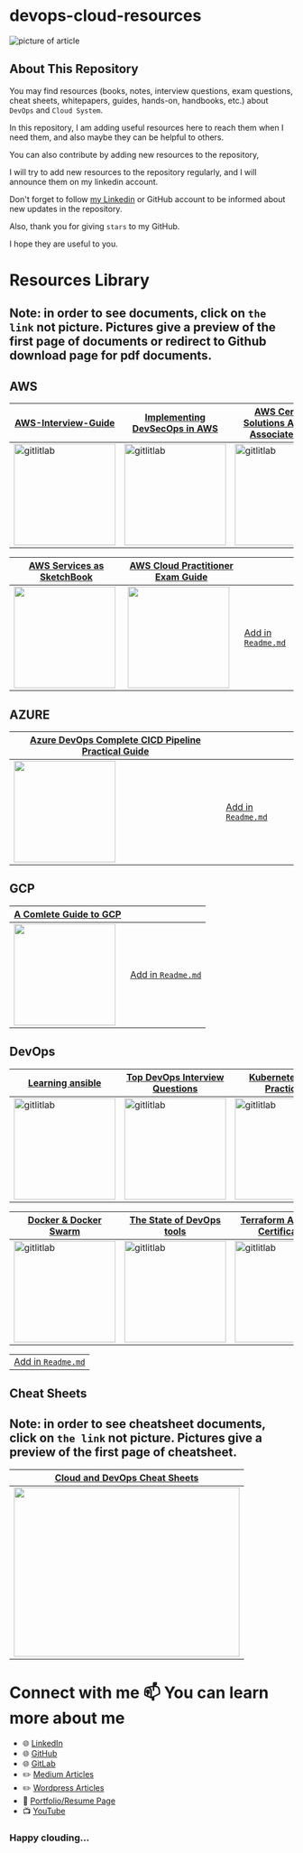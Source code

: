# devops-cloud-resources

![picture of article](./entry.jpg)

## About This Repository


You may find resources (books, notes, interview questions, exam questions, cheat sheets, whitepapers, guides, hands-on, handbooks, etc.) about  `DevOps`  and  `Cloud System`.

In this repository, I am adding useful resources here to reach them when I need them, and also maybe they can be helpful to others.

You can also contribute by adding new resources to the repository,

I will try to add new resources to the repository regularly, and I will announce them on my linkedin account.

Don't forget to follow [my Linkedin](https://www.linkedin.com/in/cumhurakkaya/) or GitHub account to be informed about new updates in the repository.

Also, thank you for giving `stars` to my GitHub.

I hope they are useful to you.



# Resources Library

## Note: in order to see documents, click on `the link` not picture. Pictures give a preview of the first page of documents or redirect to Github download page for pdf documents.

## AWS

| [AWS-Interview-Guide](resources/aws/AWS-Interview-Guide.pdf) | [Implementing DevSecOps in AWS](resources/aws/AWS-Implementing-DevSecOps-in-AWS.pdf) | [AWS Certified Solutions Architect Associate Guide](resources/aws/AWS-Certified-Solutions-Architect-Associate-Guide.pdf) |     
| --|-- |-- |
|<img src="images/aws/AWS-Interview-Guide.jpg" alt="gitlitlab" width="180" /> | <img src="images/aws/Implementing-DevSecOps-in-AWS.jpg" alt="gitlitlab" width="180" /> |   <img src="images/aws/AWS-Certified-Solutions-Architect-Associate-Guide.jpg" alt="gitlitlab" width="180" /> | 

|[AWS Services as SketchBook](resources/aws/AWS-Services-as-Sketchbook.pdf) | [AWS Cloud Practitioner Exam Guide](resources/aws/AWS-Cloud-Practitioner-Exam-Guide.pdf) |     |
| --|-- |-- |
|  <img src="images/aws/AWS-Services-as-Sketchbook.jpg" width="180" /> | <img src="images/aws/AWS-Cloud-Practitioner-Exam-Guide.jpg" width="180" /> | [Add in `Readme.md`](https://github.com/cmakkaya/devops-cloud-resources/edit/main/README.md) |

## AZURE

| [Azure DevOps Complete CICD Pipeline Practical Guide](resources/azure/Azure-DevOps-Complete-CICD-Pipeline-Practical-Guide.pdf) |   |   
| --| --|
|<img src="images/azure/Azure-DevOps-Complete-CICD-Pipeline-Practical-Guide.jpg" width="180" /> | [Add in `Readme.md`](https://github.com/cmakkaya/devops-cloud-resources/edit/main/README.md) |

## GCP

| [A Comlete Guide to GCP](resources/gcp/A-Comlete-Guide-to-GCP.pdf) |      |
| --| --|
|<img src="images/gcp/A-Comlete-Guide-to-GCP.jpg"  width="180" /> | [Add in `Readme.md`](https://github.com/cmakkaya/devops-cloud-resources/edit/main/README.md) |

## DevOps 
 
| [Learning ansible](resources/devops/ansible-learning.pdf) |  [Top DevOps Interview Questions](resources/devops/Top-DevOps-Interview-Questions.pdf) |  [Kubernetes Best Practices](resources/devops/Kubernetes-Best-Practices.pdf) | 
| --| --| --|
|<img src="images/devops/ansible-learning.jpg" alt="gitlitlab" width="180" /> |  <img src="images/devops/Top-DevOps-Interview-Questions.jpg" alt="gitlitlab" width="180" /> | <img src="images/devops/Kubernetes-Best-Practices.jpg" alt="gitlitlab" width="180" /> | 


[Docker & Docker Swarm](resources/devops/Docker&Docker-Swarm.pdf) |   [The State of DevOps tools](resources/devops/The-State-of-DevOps-tools.pdf) | [Terraform Associate Certification](resources/devops/250-Practice-Questions-For-Terraform-Associate-Certification.pdf) | 
| --| --| --| 
|<img src="images/devops/Docker&Docker-Swarm.jpg" alt="gitlitlab" width="180" /> |<img src="images/devops/The-State-of-DevOps-tools.jpg" alt="gitlitlab" width="180" /> | <img src="images/devops/250-Practice-Questions-For-Terraform-Associate-Certification.jpg" alt="gitlitlab" width="180" /> |

| |  
| --| 
|[Add in `Readme.md`](https://github.com/cmakkaya/devops-cloud-resources/edit/main/README.md)|

## Cheat Sheets

## Note: in order to see cheatsheet documents, click on `the link` not picture. Pictures give a preview of the first page of cheatsheet.

| [Cloud and DevOps Cheat Sheets](cheatsheet-README.md) |    
| --|
|<img src="images/cheatsheet.jpg" height="300" width="400" /> |

# Connect with me 📫 You can learn more about me

- 🌐 [LinkedIn](https://www.linkedin.com/in/cumhurakkaya/)
- 🌐 [GitHub](https://github.com/cmakkaya/)
- 🌐 [GitLab](https://gitlab.com/cmakkaya)
- ✏️ [Medium Articles](https://cmakkaya.medium.com/)
- ✏️ [Wordpress Articles](https://cloudplatformsanddevops.wordpress.com/)
- 🏢 [Portfolio/Resume Page](https://portfolio.cmakkaya-awsdevops.link/)
- 📺 [YouTube](https://www.youtube.com/channel/UCWcRIvy70tBBfrmBocDR5hA)


### Happy clouding...